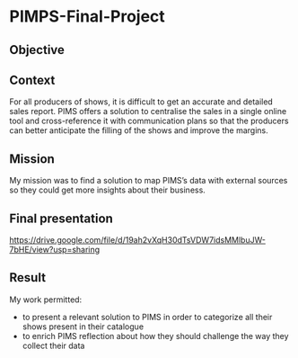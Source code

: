 # PIMPS-Final-Project

## Objective 

## Context 

For all producers of shows, it is difficult to get an accurate and detailed sales report. 
PIMS offers a solution to centralise the sales in a single online tool and cross-reference it with communication plans so that the producers can better anticipate the filling of the shows and improve the margins. 

## Mission

My mission was to find a solution to map PIMS’s data with external sources so they could get more insights about their business.

## Final presentation 

https://drive.google.com/file/d/19ah2vXqH30dTsVDW7idsMMlbuJW-7bHE/view?usp=sharing

## Result

My work permitted:
- to present a relevant solution to PIMS in order to categorize all their shows present in their catalogue 
- to enrich PIMS reflection about how they should challenge the way they collect their data
